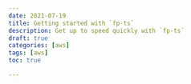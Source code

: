 ```yaml
---
date: 2021-07-19
title: Getting started with `fp-ts`
description: Get up to speed quickly with `fp-ts`
draft: true
categories: [aws]
tags: [aws]
toc: true

---
```


